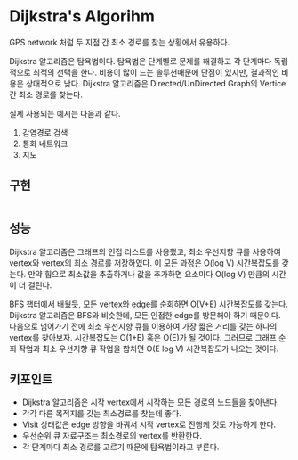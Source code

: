 # Dijkstra's Algorihm

GPS network 처럼 두 지점 간 최소 경로를 찾는 상황에서 유용하다.

Dijkstra 알고리즘은 탐욕법이다. 탐욕법은 단계별로 문제를 해결하고 각 단계마다 독립적으로 최적의 선택을 한다. 비용이 많이 드는 솔루션때문에 단점이 있지만, 결과적인 비용은 상대적으로 낮다. Dijkstra 알고리즘은 Directed/UnDirected Graph의 Vertice 간 최소 경로를 찾는다.

실제 사용되는 예시는 다음과 같다.

1. 감염경로 검색
2. 통화 네트워크
3. 지도

## 구현

```swift

```

## 성능

Dijkstra 알고리즘은 그래프의 인접 리스트를 사용했고, 최소 우선지향 큐를 사용하여 vertex와 vertex의 최소 경로를 저장하였다. 이 모든 과정은 O(log V) 시간복잡도를 갖는다. 만약 힙으로 최소값을 추출하거나 값을 추가하면 요소마다 O(log V) 만큼의 시간이 더 걸린다.

BFS 챕터에서 배웠듯, 모든 vertex와 edge를 순회하면 O(V+E) 시간복잡도를 갖는다. Dijkstra 알고리즘은 BFS와 비슷한데, 모든 인접한 edge를 방문해야 하기 때문이다. 다음으로 넘어가기 전에 최소 우선지향 큐를 이용하여 가장 짧은 거리를 갖는 하나의 vertex를 찾아보자. 시간복잡도는 O(1+E) 혹은 O(E)가 될 것이다. 그러므로 그래프 순회 작업과 최소 우선지향 큐 작업을 합치면 O(E log V) 시간복잡도가 나오는 것이다.

## 키포인트

* Dijkstra 알고리즘은 시작 vertex에서 시작하는 모든 경로의 노드들을 찾아낸다.
* 각각 다른 목적지를 갖는 최소경로를 찾는데 좋다.
* Visit 상태값은 edge 방향을 바꿔서 시작 vertex로 진행케 것도 가능하게 한다.
* 우선순위 큐 자료구조는 최소경로의 vertex를 반환한다.
* 각 단계마다 최소 경로를 고르기 때문에 탐욕법이라고 부른다.
